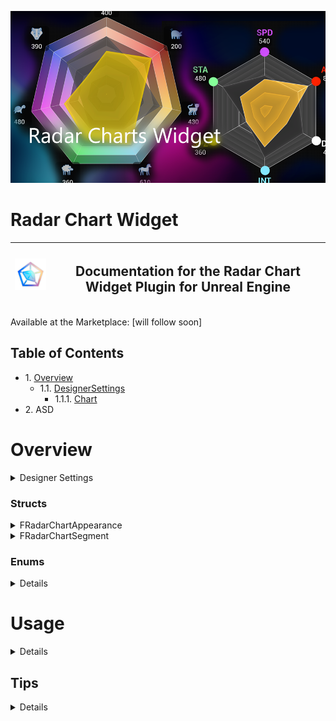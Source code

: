 ![Image of Promo](Resources/Promo.png)

<h1>Radar Chart Widget</h1>

|<img src="Resources/Thumbnail.png" alt="drawing" width="100"/>| <h2> Documentation for the Radar Chart Widget Plugin for Unreal Engine </h2>|
|---|---|


Available at the Marketplace: [will follow soon]



## Table of Contents </summary>
* 1\. [Overview](#Overview)
    * 1.1\. [DesignerSettings](#DesignerSettings)
        * 1.1.1\. [Chart](#ChartSection)
* 2\. ASD



# Overview
<details>
<a name="DesignerSettings"></a>
<summary>Designer Settings</summary>

![Image of Designer Settings](Resources/Settings.png)

+ <details>
    <a name="ChartSection"></a>
    <summary>Chart</summary>

    |Setting|Description|
    |---|---|
    |Keep Aspect Ratio:|True = Force the Chart to keep aspect ratio, calculated by the smallest size. </br> False = Stretch to fill.|
    |Scale:|Scale the Radius of the whole Shape. 2.f meaning the shape is the size of the clipping rect. Caution this does not respect the labels!|
    |Appearance:|Appearance Settings for the Base. See <a href="#FRadarChartAppearance">FRadarChartAppearance</a>|

</details>
</details>



### Structs
<details>

<a name="FRadarChartAppearance"></a>
<summary>FRadarChartAppearance</summary>

|Type|Name|Description
|---|---|---|
|bool|Draw:|Show/Hide the complete Shape Layer, including the Outline and Pins.|
|bool|Draw Shape:|Show/Hide the Shape.|
|bool|Concentric UVs:|True: The UVs are layed out pointing towards the center, making it easy to create radial symmetry. <br>False: The UVs are layed out normally.|
|bool|Draw Outline:|Show/Hide the outline|
|bool|Draw Pins:|Show/Hide the Pins|
|ERadarChartBlendMode|BlendMode:|Set the BlendMode of the used Material. See [ERadarChartBlendMode](#ERadarChartBlendMode)|

</details>

<details>
<summary> FRadarChartSegment</summary>

|Setting|Description|
|---|---|
|Keep Aspect Ratio:|True = Force the Chart to keep aspect ratio, calculated by the smallest size. </br> False =Stretch to fill.|
|Scale: | Scale the Radius of the whole Shape. 2.0 meaning the shape is the size of the clipping rect. Caution this does not respect the labels!|
|Appearance: |Appearance Settings for the Base. See FRadarChartAppearance Struct|

</details>



### Enums
 <details>

### ERadarChartBlendMode
|Name|Description|
|---|---|
|Opaque:| Set the Material to Opaque, Render Opacity is not supported. Best perfomance, less overdraw.|
|Translucent:| Set the Material to Translucent, Render Opacity is supported. Use final Alpha defined by color as opacity.|
|Additive:| Set the Material to Additive, adds it's color to the underlaying Pixels.|

</details>



# Usage
<details>

</details>

## Tips
<details>

</details>
